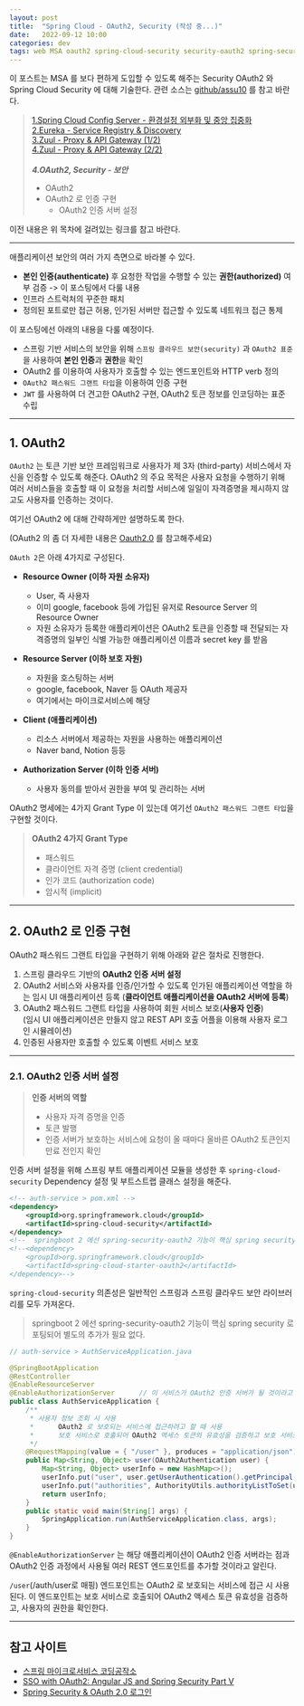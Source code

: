 ```yaml
---
layout: post
title:  "Spring Cloud - OAuth2, Security (작성 중...)"
date:   2022-09-12 10:00
categories: dev
tags: web MSA oauth2 spring-cloud-security security-oauth2 spring-security-jwt 
---
```

이 포스트는 MSA 를 보다 편하게 도입할 수 있도록 해주는 Security OAuth2 와 Spring Cloud Security 에 대해 기술한다.
관련 소스는 [github/assu10](https://github.com/assu10/msa-springcloud) 를 참고 바란다.

>[1.Spring Cloud Config Server - 환경설정 외부화 및 중앙 집중화](https://assu10.github.io/dev/2020/08/16/spring-cloud-config-server/)<br />
>[2.Eureka - Service Registry & Discovery](https://assu10.github.io/dev/2020/08/26/spring-cloud-eureka/)<br />
>[3.Zuul - Proxy & API Gateway (1/2)](https://assu10.github.io/dev/2020/08/26/netflix-zuul/)<br />
>[4.Zuul - Proxy & API Gateway (2/2)](https://assu10.github.io/dev/2020/09/05/netflix-zuul2/)<br /><br />
>***4.OAuth2, Security - 보안***<br />
>- OAuth2
>- OAuth2 로 인증 구현
>   - OAuth2 인증 서버 설정

이전 내용은 위 목차에 걸려있는 링크를 참고 바란다.

---

애플리케이션 보안의 여러 가지 측면으로 바라볼 수 있다.

- **본인 인증(authenticate)** 후 요청한 작업을 수행할 수 있는 **권한(authorized)** 여부 검증 -> 이 포스팅에서 다룰 내용
- 인프라 스트럭처의 꾸준한 패치
- 정의된 포트로만 접근 허용, 인가된 서버만 접근할 수 있도록 네트워크 접근 통제

이 포스팅에선 아래의 내용을 다룰 예정이다.

- 스프링 기반 서비스의 보안을 위해 `스프링 클라우드 보안(security)` 과 `OAuth2 표준`을 사용하여 **본인 인증**과 **권한**을 확인
- OAuth2 를 이용하여 사용자가 호출할 수 있는 엔드포인트와 HTTP verb 정의
- `OAuth2 패스워드 그랜트 타입`을 이용하여 인증 구현
- `JWT` 를 사용하여 더 견고한 OAuth2 구현, OAuth2 토큰 정보를 인코딩하는 표준 수립

--- 

## 1. OAuth2
`OAuth2` 는 토큰 기반 보안 프레임워크로 사용자가 제 3자 (third-party) 서비스에서 자신을 인증할 수 있도록 해준다.
OAuth2 의 주요 목적은 사용자 요청을 수행하기 위해 여러 서비스들을 호출할 때 이 요청을 처리할 서비스에 일일이 자격증명을 제시하지 않고도
사용자를 인증하는 것이다.

여기선 OAuth2 에 대해 간략하게만 설명하도록 한다.

(OAuth2 의 좀 더 자세한 내용은 [Oauth2.0](https://assu10.github.io/dev/2019/10/25/oauth2.0/) 를 참고해주세요)

`OAuth 2`은 아래 4가지로 구성된다.

- **Resource Owner (이하 자원 소유자)**
  - User, 즉 사용자
  - 이미 google, facebook 등에 가입된 유저로 Resource Server 의 Resource Owner
  - 자원 소유자가 등록한 애플리케이션은 OAuth2 토큰을 인증할 때 전달되는 자격증명의 일부인 식별 가능한 애플리케이션 이름과 secret key 를 받음
  
- **Resource Server (이하 보호 자원)**
  - 자원을 호스팅하는 서버
  - google, facebook, Naver 등 OAuth 제공자
  - 여기에서는 마이크로서비스에 해당
  
- **Client (애플리케이션)**
  - 리소스 서버에서 제공하는 자원을 사용하는 애플리케이션
  - Naver band, Notion 등등
  
- **Authorization Server (이하 인증 서버)**
  - 사용자 동의를 받아서 권한을 부여 및 관리하는 서버

OAuth2 명세에는 4가지 Grant Type 이 있는데 여기선 `OAuth2 패스워드 그랜트 타입`을 구현할 것이다.

> **OAuth2 4가지 Grant Type**
>- 패스워드
>- 클라이언트 자격 증명 (client credential)
>- 인가 코드 (authorization code)
>- 암시적 (implicit)

---

## 2. OAuth2 로 인증 구현

OAuth2 패스워드 그랜트 타입을 구현하기 위해 아래와 같은 절차로 진행한다.

1. 스프링 클라우드 기반의 **OAuth2 인증 서버 설정**
2. OAuth2 서비스와 사용자를 인증/인가할 수 있도록 인가된 애플리케이션 역할을 하는 임시 UI 애플리케이션 등록 (**클라이언트 애플리케이션을 OAuth2 서버에 등록**)
3. OAuth2 패스워드 그랜트 타입을 사용하여 회원 서비스 보호(**사용자 인증**)<br />
(임시 UI 애플리케이션은 만들지 않고 REST API 호출 어플을 이용해 사용자 로그인 시뮬레이션)
4. 인증된 사용자만 호출할 수 있도록 이벤트 서비스 보호

---

### 2.1. OAuth2 인증 서버 설정

> **인증 서버의 역할**
>- 사용자 자격 증명을 인증
>- 토큰 발행
>- 인증 서버가 보호하는 서비스에 요청이 올 때마다 올바른 OAuth2 토큰인지 만료 전인지 확인

인증 서버 설정을 위해 스프링 부트 애플리케이션 모듈을 생성한 후 `spring-cloud-security` Dependency 설정 및 부트스트랩 클래스 설정을 해준다.

```xml
<!-- auth-service > pom.xml -->
<dependency>
    <groupId>org.springframework.cloud</groupId>
    <artifactId>spring-cloud-security</artifactId>
</dependency>
<!--  springboot 2 에선 spring-security-oauth2 기능이 핵심 spring security 로 포팅되어 별도 추가 필요 없음 -->
<!--<dependency>
    <groupId>org.springframework.cloud</groupId>
    <artifactId>spring-cloud-starter-oauth2</artifactId>
</dependency>-->
```

`spring-cloud-security` 의존성은 일반적인 스프링과 스프링 클라우드 보안 라이브러리를 모두 가져온다.

> springboot 2 에선 spring-security-oauth2 기능이 핵심 spring security 로 포팅되어 별도의 추가가 필요 없다.

```java
// auth-service > AuthServiceApplication.java

@SpringBootApplication
@RestController
@EnableResourceServer
@EnableAuthorizationServer      // 이 서비스가 OAuth2 인증 서버가 될 것이라고 스프링 클라우드에 알림
public class AuthServiceApplication {
    /**
     * 사용자 정보 조회 시 사용
     *      OAuth2 로 보호되는 서비스에 접근하려고 할 때 사용
     *      보호 서비스로 호출되어 OAuth2 액세스 토큰의 유효성을 검증하고 보호 서비스에 접근하는 사용자 역할 조회
     */
    @RequestMapping(value = { "/user" }, produces = "application/json")    // /auth/user 로 매핑
    public Map<String, Object> user(OAuth2Authentication user) {
        Map<String, Object> userInfo = new HashMap<>();
        userInfo.put("user", user.getUserAuthentication().getPrincipal());
        userInfo.put("authorities", AuthorityUtils.authorityListToSet(user.getUserAuthentication().getAuthorities()));
        return userInfo;
    }
    public static void main(String[] args) {
        SpringApplication.run(AuthServiceApplication.class, args);
    }
}
```

`@EnableAuthorizationServer` 는 해당 애플리케이션이 OAuth2 인증 서버라는 점과 
OAuth2 인증 과정에서 사용될 여러 REST 엔드포인트를 추가할 것이라고 알린다.

`/user`(/auth/user로 매핑) 엔드포인트는 OAuth2 로 보호되는 서비스에 접근 시 사용된다.
이 엔드포인트는 보호 서비스로 호출되어 OAuth2 액세스 토큰 유효성을 검증하고, 사용자의 권한을 확인한다.

---




 
## 참고 사이트
* [스프링 마이크로서비스 코딩공작소](https://thebook.io/006962/)
* [SSO with OAuth2: Angular JS and Spring Security Part V](https://spring.io/blog/2015/02/03/sso-with-oauth2-angular-js-and-spring-security-part-v)
* [Spring Security & OAuth 2.0 로그인](https://seokr.tistory.com/810)
